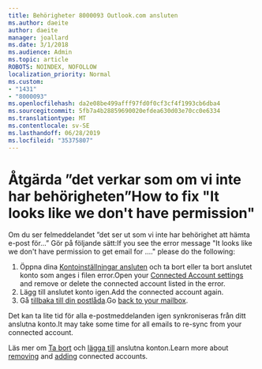 ```yaml
---
title: Behörigheter 8000093 Outlook.com ansluten
ms.author: daeite
author: daeite
manager: joallard
ms.date: 3/1/2018
ms.audience: Admin
ms.topic: article
ROBOTS: NOINDEX, NOFOLLOW
localization_priority: Normal
ms.custom:
- "1431"
- "8000093"
ms.openlocfilehash: da2e08be499afff97fd0f0cf3cf4f1993cb6dba4
ms.sourcegitcommit: 5fb7a4b28859690020efdea630d03e70cc0e6334
ms.translationtype: MT
ms.contentlocale: sv-SE
ms.lasthandoff: 06/28/2019
ms.locfileid: "35375807"
---
```

# <a name="how-to-fix-it-looks-like-we-dont-have-permission"></a><span data-ttu-id="6c482-102">Åtgärda ”det verkar som om vi inte har behörigheten”</span><span class="sxs-lookup"><span data-stu-id="6c482-102">How to fix "It looks like we don't have permission"</span></span>

<span data-ttu-id="6c482-103">Om du ser felmeddelandet ”det ser ut som vi inte har behörighet att hämta e-post för...” Gör på följande sätt:</span><span class="sxs-lookup"><span data-stu-id="6c482-103">If you see the error message "It looks like we don't have permission to get email for ...." please do the following:</span></span>

1. <span data-ttu-id="6c482-104">Öppna dina [Kontoinställningar ansluten](https://outlook.live.com/mail/options/mail/accounts) och ta bort eller ta bort anslutet konto som anges i filen error.</span><span class="sxs-lookup"><span data-stu-id="6c482-104">Open your [Connected Account settings](https://outlook.live.com/mail/options/mail/accounts) and remove or delete the connected account listed in the error.</span></span>
2. <span data-ttu-id="6c482-105">Lägg till anslutet konto igen.</span><span class="sxs-lookup"><span data-stu-id="6c482-105">Add the connected account again.</span></span>
3. <span data-ttu-id="6c482-106">Gå [tillbaka till din postlåda](https://outlook.live.com/mail/inbox).</span><span class="sxs-lookup"><span data-stu-id="6c482-106">Go [back to your mailbox](https://outlook.live.com/mail/inbox).</span></span>

<span data-ttu-id="6c482-107">Det kan ta lite tid för alla e-postmeddelanden igen synkroniseras från ditt anslutna konto.</span><span class="sxs-lookup"><span data-stu-id="6c482-107">It may take some time for all emails to re-sync from your connected account.</span></span>

<span data-ttu-id="6c482-108">Läs mer om [Ta bort](https://support.office.com/article/0b9a6b95-ff1b-46c1-bf60-d6b3b82c5ac8) och [lägga till](https://support.office.com/article/c5224df4-5885-4e79-91ba-523aa743f0ba) anslutna konton.</span><span class="sxs-lookup"><span data-stu-id="6c482-108">Learn more about [removing](https://support.office.com/article/0b9a6b95-ff1b-46c1-bf60-d6b3b82c5ac8) and [adding](https://support.office.com/article/c5224df4-5885-4e79-91ba-523aa743f0ba) connected accounts.</span></span>